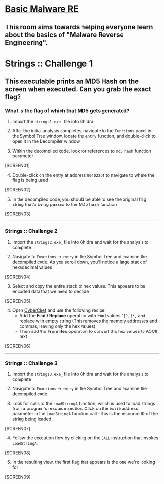 # [Basic Malware RE](https://tryhackme.com/room/basicmalwarere)

## This room aims towards helping everyone learn about the basics of "Malware Reverse Engineering".

# Strings :: Challenge 1

## This executable prints an MD5 Hash on the screen when executed. Can you grab the exact flag?

### What is the flag of which that MD5 gets generated?

1. Import the `strings1.exe_` file into Ghidra

2. After the initial analysis completes, navigate to the `Functions` panel in the Symbol Tree window, locate the `entry` function, and double-click to open it in the Decompiler window

3. Within the decompiled code, look for references to `md5_hash` function parameter

[SCREEN01]

4. Double-click on the entry at address `004022b4` to navigate to where the flag is being used

[SCREEN02]

5. In the decompiled code, you should be able to see the original flag string that's being passed to the MD5 hash function

[SCREEN03]

---

### Strings :: Challenge 2

1. Import the `strings2.exe_` file into Ghidra and wait for the analysis to complete

2. Navigate to `Functions` -> `entry` in the Symbol Tree and examine the decompiled code. As you scroll down, you'll notice a large stack of hexadecimal values

[SCREEN04]

3. Select and copy the entire stack of hex values. This appears to be encoded data that we need to decode

[SCREEN05]

4. Open [CyberChef](https://gchq.github.io/CyberChef/) and use the following recipe:
   - Add the **Find / Replace** operation with Find values `^[^,]*,` and replace with empty string (This removes the memory addresses and commas, leaving only the hex values)
   - Then add the **From Hex** operation to convert the hex values to ASCII text

[SCREEN06]

---

### Strings :: Challenge 3

1. Import the `strings3.exe_` file into Ghidra and wait for the analysis to complete

2. Navigate to `Functions` -> `entry` in the Symbol Tree and examine the decompiled code

3. Look for calls to the `LoadStringA` function, which is used to load strings from a program's resource section. Click on the `0x110` address parameter in the `LoadStringA` function call - this is the resource ID of the string being loaded

[SCREEN07]

4. Follow the execution flow by clicking on the `CALL` instruction that invokes `LoadStringA`.

[SCREEN08]

5. In the resulting view, the first flag that appears is the one we're looking for

[SCREEN09]

